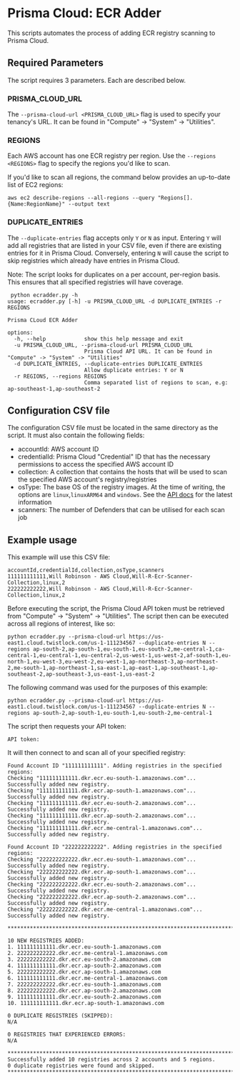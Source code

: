 # Prisma Cloud: ECR Adder

This scripts automates the process of adding ECR registry scanning to Prisma Cloud.

## Required Parameters

The script requires 3 parameters. Each are described below.


### PRISMA_CLOUD_URL

The `--prisma-cloud-url <PRISMA_CLOUD_URL>` flag is used to specify your tenancy's URL. It can be found in "Compute" -> "System" -> "Utilities".

### REGIONS

Each AWS account has one ECR registry per region. Use the `--regions <REGIONS>` flag to specify the regions you'd like to scan.

If you'd like to scan all regions, the command below provides an up-to-date list of EC2 regions:

```
aws ec2 describe-regions --all-regions --query "Regions[].{Name:RegionName}" --output text
```

### DUPLICATE_ENTRIES

The `--duplicate-entries` flag accepts only `Y` or `N` as input. Entering `Y` will add all registries that are listed in your CSV file, even if there are existing entries for it in Prisma Cloud. Conversely, entering `N` will cause the script to skip registries which already have entries in Prisma Cloud. 

Note: The script looks for duplicates on a per account, per-region basis. This ensures that all specified registries will have coverage.  

```
 python ecradder.py -h 
usage: ecradder.py [-h] -u PRISMA_CLOUD_URL -d DUPLICATE_ENTRIES -r REGIONS

Prisma CLoud ECR Adder

options:
  -h, --help            show this help message and exit
  -u PRISMA_CLOUD_URL, --prisma-cloud-url PRISMA_CLOUD_URL
                        Prisma Cloud API URL. It can be found in "Compute" -> "System" -> "Utilities"
  -d DUPLICATE_ENTRIES, --duplicate-entries DUPLICATE_ENTRIES
                        Allow duplicate entries: Y or N
  -r REGIONS, --regions REGIONS
                        Comma separated list of regions to scan, e.g: ap-southeast-1,ap-southeast-2
```

## Configuration CSV file

The configuration CSV file must be located in the same directory as the script. It must also contain the following fields:
* accountId: AWS account ID
* credentialId: Prisma Cloud "Credential" ID that has the necessary permissions to access the specified AWS account ID 
* collection: A collection that contains the hosts that will be used to scan the specified AWS account's registry/registries   
* osType: The base OS of the registry images. At the time of writing, the options are `linux`,`linuxARM64` and `windows`. See the [API docs](https://prisma.pan.dev/api/cloud/cwpp/) for the latest information  
* scanners: The number of Defenders that can be utilised for each scan job

## Example usage

This example will use this CSV file:

```
accountId,credentialId,collection,osType,scanners
111111111111,Will Robinson - AWS Cloud,Will-R-Ecr-Scanner-Collection,linux,2
222222222222,Will Robinson - AWS Cloud,Will-R-Ecr-Scanner-Collection,linux,2
```

Before executing the script, the Prisma Cloud API token must be retrieved from "Compute" -> "System" -> "Utilities". The script then can be executed across all regions of interest, like so:

```
python ecradder.py --prisma-cloud-url https://us-east1.cloud.twistlock.com/us-1-111234567 --duplicate-entries N --regions ap-south-2,ap-south-1,eu-south-1,eu-south-2,me-central-1,ca-central-1,eu-central-1,eu-central-2,us-west-1,us-west-2,af-south-1,eu-north-1,eu-west-3,eu-west-2,eu-west-1,ap-northeast-3,ap-northeast-2,me-south-1,ap-northeast-1,sa-east-1,ap-east-1,ap-southeast-1,ap-southeast-2,ap-southeast-3,us-east-1,us-east-2
```

The following command was used for the purposes of this example:

```
python ecradder.py --prisma-cloud-url https://us-east1.cloud.twistlock.com/us-1-111234567 --duplicate-entries N --regions ap-south-2,ap-south-1,eu-south-1,eu-south-2,me-central-1
```

The script then requests your API token:

```
API token:
```

It will then connect to and scan all of your specified registry:

```
Found Account ID "111111111111". Adding registries in the specified regions:
Checking "111111111111.dkr.ecr.eu-south-1.amazonaws.com"...
Successfully added new registry.
Checking "111111111111.dkr.ecr.ap-south-1.amazonaws.com"...
Successfully added new registry.
Checking "111111111111.dkr.ecr.eu-south-2.amazonaws.com"...
Successfully added new registry.
Checking "111111111111.dkr.ecr.ap-south-2.amazonaws.com"...
Successfully added new registry.
Checking "111111111111.dkr.ecr.me-central-1.amazonaws.com"...
Successfully added new registry.

Found Account ID "222222222222". Adding registries in the specified regions:
Checking "222222222222.dkr.ecr.eu-south-1.amazonaws.com"...
Successfully added new registry.
Checking "222222222222.dkr.ecr.ap-south-1.amazonaws.com"...
Successfully added new registry.
Checking "222222222222.dkr.ecr.eu-south-2.amazonaws.com"...
Successfully added new registry.
Checking "222222222222.dkr.ecr.ap-south-2.amazonaws.com"...
Successfully added new registry.
Checking "222222222222.dkr.ecr.me-central-1.amazonaws.com"...
Successfully added new registry.

****************************************************************************************************

10 NEW REGISTRIES ADDED:
1. 111111111111.dkr.ecr.eu-south-1.amazonaws.com
2. 222222222222.dkr.ecr.me-central-1.amazonaws.com
3. 222222222222.dkr.ecr.eu-south-2.amazonaws.com
4. 111111111111.dkr.ecr.ap-south-2.amazonaws.com
5. 222222222222.dkr.ecr.ap-south-1.amazonaws.com
6. 111111111111.dkr.ecr.me-central-1.amazonaws.com
7. 222222222222.dkr.ecr.eu-south-1.amazonaws.com
8. 222222222222.dkr.ecr.ap-south-2.amazonaws.com
9. 111111111111.dkr.ecr.eu-south-2.amazonaws.com
10. 111111111111.dkr.ecr.ap-south-1.amazonaws.com

0 DUPLICATE REGISTRIES (SKIPPED):
N/A

0 REGISTRIES THAT EXPERIENCED ERRORS:
N/A

****************************************************************************************************
Successfully added 10 registries across 2 accounts and 5 regions.
0 duplicate registries were found and skipped.
****************************************************************************************************
```
